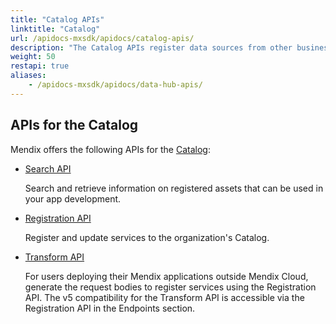 ```yaml
---
title: "Catalog APIs"
linktitle: "Catalog"
url: /apidocs-mxsdk/apidocs/catalog-apis/
description: "The Catalog APIs register data sources from other business applications."
weight: 50
restapi: true
aliases:
    - /apidocs-mxsdk/apidocs/data-hub-apis/
---
```


## APIs for the Catalog

Mendix offers the following APIs for the [Catalog](/catalog/): 

* [Search API](/apidocs-mxsdk/apidocs/search-api/)
  
  Search and retrieve information on registered assets that can be used in your app development.

* [Registration API](/apidocs-mxsdk/apidocs/registration-api/)
  
  Register and update services to the organization's Catalog.

* [Transform API](/apidocs-mxsdk/apidocs/registration-api/#transform-api)
  
  For users deploying their Mendix applications outside Mendix Cloud, generate the request bodies to register services using the Registration API. The v5 compatibility for the Transform API is accessible via the Registration API in the Endpoints section. 
